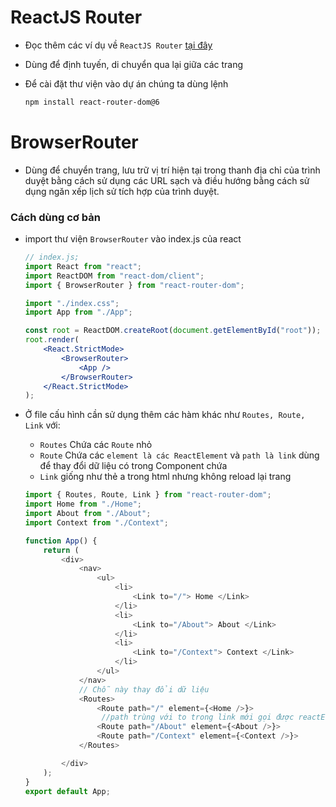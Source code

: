 # **ReactJS Router**

-   Đọc thêm các ví dụ về `ReactJS Router` [tại đây](https://reactrouter.com/docs/en/v6)
-   Dùng để định tuyến, di chuyển qua lại giữa các trang
-   Để cài đặt thư viện vào dự án chúng ta dùng lệnh

    ```sh
    npm install react-router-dom@6
    ```

# **BrowserRouter**

-   Dùng để chuyển trang, lưu trữ vị trí hiện tại trong thanh địa chỉ của trình duyệt bằng cách sử dụng các URL sạch và điều hướng bằng cách sử dụng ngăn xếp lịch sử tích hợp của trình duyệt.

### Cách dùng cơ bản

-   import thư viện `BrowserRouter` vào index.js của react

    ```jsx
    // index.js;
    import React from "react";
    import ReactDOM from "react-dom/client";
    import { BrowserRouter } from "react-router-dom";

    import "./index.css";
    import App from "./App";

    const root = ReactDOM.createRoot(document.getElementById("root"));
    root.render(
        <React.StrictMode>
            <BrowserRouter>
                <App />
            </BrowserRouter>
        </React.StrictMode>
    );
    ```

-   Ở file cấu hình cần sử dụng thêm các hàm khác như
    `Routes, Route, Link` với:

    -   `Routes` Chứa các `Route` nhỏ
    -   `Route` Chứa các `element là các ReactElement` và `path là link` dùng để thay đổi dữ liệu có trong Component chứa
    -   `Link` giống như thẻ a trong html nhưng không reload lại trang

    ```js
    import { Routes, Route, Link } from "react-router-dom";
    import Home from "./Home";
    import About from "./About";
    import Context from "./Context";

    function App() {
        return (
            <div>
                <nav>
                    <ul>
                        <li>
                            <Link to="/"> Home </Link>
                        </li>
                        <li>
                            <Link to="/About"> About </Link>
                        </li>
                        <li>
                            <Link to="/Context"> Context </Link>
                        </li>
                    </ul>
                </nav>
                // Chỗ này thay đổi dữ liệu
                <Routes>
                    <Route path="/" element={<Home />}>
                     //path trùng với to trong link mới gọi được reactElement
                    <Route path="/About" element={<About />}>
                    <Route path="/Context" element={<Context />}>
                </Routes>

            </div>
        );
    }
    export default App;
    ```
